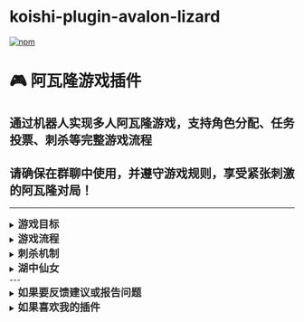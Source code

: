 # koishi-plugin-avalon-lizard

[![npm](https://img.shields.io/npm/v/koishi-plugin-avalon-lizard?style=flat-square)](https://www.npmjs.com/package/koishi-plugin-avalon-lizard)

# 🎮 阿瓦隆游戏插件
## 通过机器人实现多人阿瓦隆游戏，支持角色分配、任务投票、刺杀等完整游戏流程

## 请确保在群聊中使用，并遵守游戏规则，享受紧张刺激的阿瓦隆对局！
---

<details>
<summary><strong><span style="font-size: 1.3em; color: #2a2a2a;">游戏目标</span></strong></summary>

### 好人阵营
- **目标**：成功完成 3 次任务。

### 坏人阵营
- **目标**：使 3 次任务失败，或成功刺杀梅林。
</details>

<details>
<summary><strong><span style="font-size: 1.3em; color: #2a2a2a;">游戏流程</span></strong></summary>

1. **查看角色信息**：
   - 查看特定角色的信息，例如梅林、刺客等。
   - 示例：
     <pre style="background-color: #f4f4f4; padding: 10px; border-radius: 4px; border: 1px solid #ddd;">阿瓦隆 角色 梅林 // 查看梅林的角色信息</pre>

2. **开始新游戏**：
   - 使用“阿瓦隆 开始”指令开始一局新的游戏(群聊)。
   - 示例：
     <pre style="background-color: #f4f4f4; padding: 10px; border-radius: 4px; border: 1px solid #ddd;">阿瓦隆 开始 // 开始一局新的阿瓦隆游戏</pre>

3. **加入游戏**：
   - 游戏开始后，玩家需要通过指令“阿瓦隆 加入”加入游戏(群聊)。
   - 示例：
     <pre style="background-color: #f4f4f4; padding: 10px; border-radius: 4px; border: 1px solid #ddd;">阿瓦隆 加入 // 加入当前游戏</pre>

4. **角色分配**：
   - 在满足玩家人数（5到11人）后，使用“阿瓦隆 分配”指令进行角色分配(群聊)。
   - 示例：
     <pre style="background-color: #f4f4f4; padding: 10px; border-radius: 4px; border: 1px solid #ddd;">阿瓦隆 分配 // 分配角色给所有玩家</pre>

5. **任务阶段**：
   - 由系统选择发车人，根据提示选择参与本轮任务的玩家(群聊)。
   - 参与任务的玩家对任务成功与否进行投票(私聊)。
   - 示例：
     <pre style="background-color: #f4f4f4; padding: 10px; border-radius: 4px; border: 1px solid #ddd;">阿瓦隆 发车 玩家1,玩家2 // 选择任务成员</pre>
     <pre style="background-color: #f4f4f4; padding: 10px; border-radius: 4px; border: 1px solid #ddd;">阿瓦隆 投票 成功 // 投票任务成功</pre>
     <pre style="background-color: #f4f4f4; padding: 10px; border-radius: 4px; border: 1px solid #ddd;">阿瓦隆 投票 失败 // 投票任务失败</pre>

6. **游戏结束**：
   - 随时可以主动停止游戏(群聊)。
   - 示例：
     <pre style="background-color: #f4f4f4; padding: 10px; border-radius: 4px; border: 1px solid #ddd;">阿瓦隆 结束 // 结束当前游戏</pre>
</details>

<details>
<summary><strong><span style="font-size: 1.3em; color: #2a2a2a;">刺杀机制</span></strong></summary>

- **刺杀规则**：
  - 刺客可以在任何时候刺杀梅林(群聊)，需要自行判断身份。
  - 若刺杀成功，坏人阵营胜利；若刺杀失败，好人阵营胜利。
  - 刺杀一旦执行，游戏立即结束。
- **示例**：
  <pre style="background-color: #f4f4f4; padding: 10px; border-radius: 4px; border: 1px solid #ddd;">阿瓦隆 刺杀 玩家名 // 刺客刺杀指定玩家</pre>
</details>

<details>
<summary><strong><span style="font-size: 1.3em; color: #2a2a2a;">湖中仙女</span></strong></summary>

- **规则**：
  - 游戏人数为 8 到 11 人时，引入湖中仙女规则。
  - 在第二、三、四轮任务发车前，车长持有湖中仙女，可以查验任意一人身份。
- **示例**：
  <pre style="background-color: #f4f4f4; padding: 10px; border-radius: 4px; border: 1px solid #ddd;">阿瓦隆 查验 玩家名 // 车长查验指定玩家身份</pre>
</details>
---

<details>
<summary><strong><span style="font-size: 1.3em; color: #2a2a2a;">如果要反馈建议或报告问题</span></strong></summary>

<strong>可以[点这里](https://github.com/lizard0126/koishi-plugin-avalon-lizard/issues)创建议题~</strong>
</details>

<details>
<summary><strong><span style="font-size: 1.3em; color: #2a2a2a;">如果喜欢我的插件</span></strong></summary>

<strong>可以[请我喝可乐](https://ifdian.net/a/lizard0126)，没准就有动力更新新功能了~</strong>
</details>